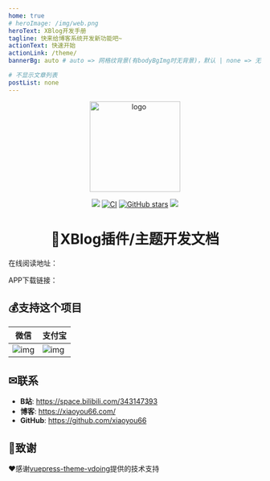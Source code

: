```yaml
---
home: true
# heroImage: /img/web.png
heroText: XBlog开发手册
tagline: 快来给博客系统开发新功能吧~
actionText: 快速开始
actionLink: /theme/
bannerBg: auto # auto => 网格纹背景(有bodyBgImg时无背景)，默认 | none => 无 | '大图地址' | background: 自定义背景样式       提示：如发现文本颜色不适应你的背景时可以到palette.styl修改$bannerTextColor变量

# 不显示文章列表
postList: none
---
```


<p align="center">
    <a href="http://develop.xiaoyou66.com/" target="_blank" rel="noopener noreferrer">
        <img width="180" src="http://develop.xiaoyou66.com/img/study.png" alt="logo">
    </a>
</p>

<p align="center">
    <a href="http://interview.xiaoyou66.com/"> <img src="https://badgen.net/badge/%E5%B0%8F%E6%B8%B8/%E5%9C%A8%E7%BA%BF%E9%98%85%E8%AF%BB?icon=sourcegraph"></a>
    <a href="https://github.com/xblog-plugins/develop/actions?query=workflow%3ACI"><img src="https://github.com/xblog-plugins/develop/workflows/CI/badge.svg" alt="CI"></a>
    <a href="https://github.com/xblog-plugins/develop"><img src="https://img.shields.io/github/stars/xblog-plugins/develop?logo=ReverbNation&logoColor=rgba(255,255,255,.6)" alt="GitHub stars"></a>
   <a href="https://github.com/xblog-plugins/develop"><img src="https://badgen.net/github/forks/xblog-plugins/develop?icon=github"></a>
</p>

<h1 align="center">🚀XBlog插件/主题开发文档</h1>

在线阅读地址：

APP下载链接：

## 💰支持这个项目

| 微信                                                         | 支付宝                                                       |
| ------------------------------------------------------------ | ------------------------------------------------------------ |
| ![img](https://img.xiaoyou66.com/images/2020/03/01/ySH4.png) | ![img](https://img.xiaoyou66.com/images/2020/03/01/yJWT.jpg) |

##  ✉联系

- **B站**: <https://space.bilibili.com/343147393>
- **博客**: <https://xiaoyou66.com/>
- **GitHub**: <https://github.com/xiaoyou66>

## 🎁致谢

❤️感谢[vuepress-theme-vdoing](https://github.com/xugaoyi/vuepress-theme-vdoing)提供的技术支持
